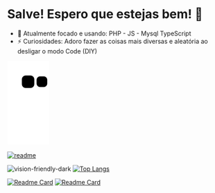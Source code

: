 # Salve! Espero que estejas bem!  👋

- 🔭 Atualmente focado e usando: PHP - JS - Mysql TypeScript
- ⚡ Curiosidades: Adoro fazer as coisas mais diversas e aleatória ao desligar o modo Code (DIY)

 ![Snake animation](https://github.com/edcastanha/edcastanha/blob/output/github-contribution-grid-snake.svg)
 
 
[![readme](https://github-readme-stats.vercel.app/api/pin/?username=edcastanha&repo=edcastanha&theme=react)](https://github.com/edcastanha/edcastanha)


![vision-friendly-dark](https://github-readme-stats.vercel.app/api?username=edcastanha&theme=dark&show_icons=true&locale=pt-br)
[![Top Langs](https://github-readme-stats.vercel.app/api/top-langs/?username=edcastanha&locale=pt-br)](https://github.com/edcastanha/github-readme-stats)




[![Readme Card](https://github-readme-stats.vercel.app/api/pin/?username=edcastanha&repo=devkut)](https://github.com/edcastanha/devkut)
[![Readme Card](https://github-readme-stats.vercel.app/api/pin/?username=edcastanha&repo=Site-Vanilha)](https://github.com/edcastanha/Site-Vanilha)


